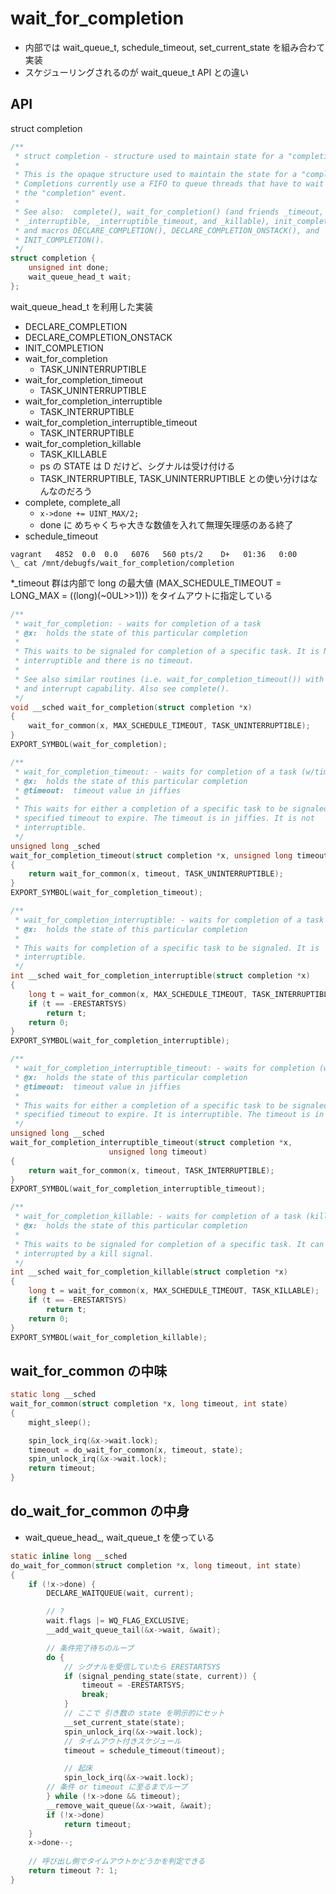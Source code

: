 # wait_for_completion

 * 内部では wait_queue_t, schedule_timeout, set_current_state を組み合わて実装
 * スケジューリングされるのが wait_queue_t API との違い

## API

struct completion

```c
/**
 * struct completion - structure used to maintain state for a "completion"
 *
 * This is the opaque structure used to maintain the state for a "completion".
 * Completions currently use a FIFO to queue threads that have to wait for
 * the "completion" event.
 *
 * See also:  complete(), wait_for_completion() (and friends _timeout,
 * _interruptible, _interruptible_timeout, and _killable), init_completion(),
 * and macros DECLARE_COMPLETION(), DECLARE_COMPLETION_ONSTACK(), and
 * INIT_COMPLETION().
 */
struct completion {
	unsigned int done;
	wait_queue_head_t wait;
};
```

wait_queue_head_t を利用した実装

 * DECLARE_COMPLETION
 * DECLARE_COMPLETION_ONSTACK
 * INIT_COMPLETION
 * wait_for_completion
   * TASK_UNINTERRUPTIBLE
 * wait_for_completion_timeout
   * TASK_UNINTERRUPTIBLE
 * wait_for_completion_interruptible
   * TASK_INTERRUPTIBLE
 * wait_for_completion_interruptible_timeout
   * TASK_INTERRUPTIBLE
 * wait_for_completion_killable
   * TASK_KILLABLE
   * ps の STATE は D だけど、シグナルは受け付ける
   * TASK_INTERRUPTIBLE, TASK_UNINTERRUPTIBLE との使い分けはなんなのだろう
 * complete, complete_all
   * `x->done += UINT_MAX/2;`
   * done に めちゃくちゃ大きな数値を入れて無理矢理感のある終了
 * schedule_timeout

```
vagrant   4852  0.0  0.0   6076   560 pts/2    D+   01:36   0:00              \_ cat /mnt/debugfs/wait_for_completion/completion
```

*_timeout 群は内部で long の最大値 (MAX_SCHEDULE_TIMEOUT = LONG_MAX = ((long)(~0UL>>1))) をタイムアウトに指定している

```c
/**
 * wait_for_completion: - waits for completion of a task
 * @x:  holds the state of this particular completion
 *
 * This waits to be signaled for completion of a specific task. It is NOT
 * interruptible and there is no timeout.
 *
 * See also similar routines (i.e. wait_for_completion_timeout()) with timeout
 * and interrupt capability. Also see complete().
 */
void __sched wait_for_completion(struct completion *x)
{
	wait_for_common(x, MAX_SCHEDULE_TIMEOUT, TASK_UNINTERRUPTIBLE);
}
EXPORT_SYMBOL(wait_for_completion);

/**
 * wait_for_completion_timeout: - waits for completion of a task (w/timeout)
 * @x:  holds the state of this particular completion
 * @timeout:  timeout value in jiffies
 *
 * This waits for either a completion of a specific task to be signaled or for a
 * specified timeout to expire. The timeout is in jiffies. It is not
 * interruptible.
 */
unsigned long _sched
wait_for_completion_timeout(struct completion *x, unsigned long timeout)
{
	return wait_for_common(x, timeout, TASK_UNINTERRUPTIBLE);
}
EXPORT_SYMBOL(wait_for_completion_timeout);

/**
 * wait_for_completion_interruptible: - waits for completion of a task (w/intr)
 * @x:  holds the state of this particular completion
 *
 * This waits for completion of a specific task to be signaled. It is
 * interruptible.
 */
int __sched wait_for_completion_interruptible(struct completion *x)
{
	long t = wait_for_common(x, MAX_SCHEDULE_TIMEOUT, TASK_INTERRUPTIBLE);
	if (t == -ERESTARTSYS)
		return t;
	return 0;
}
EXPORT_SYMBOL(wait_for_completion_interruptible);

/**
 * wait_for_completion_interruptible_timeout: - waits for completion (w/(to,intr))
 * @x:  holds the state of this particular completion
 * @timeout:  timeout value in jiffies
 *
 * This waits for either a completion of a specific task to be signaled or for a
 * specified timeout to expire. It is interruptible. The timeout is in jiffies.
 */
unsigned long __sched
wait_for_completion_interruptible_timeout(struct completion *x,
					  unsigned long timeout)
{
	return wait_for_common(x, timeout, TASK_INTERRUPTIBLE);
}
EXPORT_SYMBOL(wait_for_completion_interruptible_timeout);

/**
 * wait_for_completion_killable: - waits for completion of a task (killable)
 * @x:  holds the state of this particular completion
 *
 * This waits to be signaled for completion of a specific task. It can be
 * interrupted by a kill signal.
 */
int __sched wait_for_completion_killable(struct completion *x)
{
	long t = wait_for_common(x, MAX_SCHEDULE_TIMEOUT, TASK_KILLABLE);
	if (t == -ERESTARTSYS)
		return t;
	return 0;
}
EXPORT_SYMBOL(wait_for_completion_killable);
```

## wait_for_common の中味

```c
static long __sched
wait_for_common(struct completion *x, long timeout, int state)
{
	might_sleep();

	spin_lock_irq(&x->wait.lock);
	timeout = do_wait_for_common(x, timeout, state);
	spin_unlock_irq(&x->wait.lock);
	return timeout;
}
```

## do_wait_for_common の中身

 * wait_queue_head_, wait_queue_t を使っている

```c
static inline long __sched
do_wait_for_common(struct completion *x, long timeout, int state)
{
	if (!x->done) {
		DECLARE_WAITQUEUE(wait, current);

        // ? 
		wait.flags |= WQ_FLAG_EXCLUSIVE;
		__add_wait_queue_tail(&x->wait, &wait);

        // 条件完了待ちのループ
		do {
            // シグナルを受信していたら ERESTARTSYS
			if (signal_pending_state(state, current)) {
				timeout = -ERESTARTSYS;
				break;
			}
            // ここで 引き数の state を明示的にセット
			__set_current_state(state);
			spin_unlock_irq(&x->wait.lock);
            // タイムアウト付きスケジュール
			timeout = schedule_timeout(timeout);

            // 起床
			spin_lock_irq(&x->wait.lock);
        // 条件 or timeout に至るまでループ
		} while (!x->done && timeout);
		__remove_wait_queue(&x->wait, &wait);
		if (!x->done)
			return timeout;
	}
	x->done--;
    
    // 呼び出し側でタイムアウトかどうかを判定できる
	return timeout ?: 1;
}
```